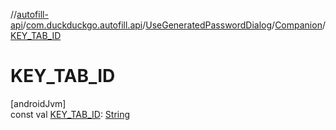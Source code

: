 //[autofill-api](../../../../index.md)/[com.duckduckgo.autofill.api](../../index.md)/[UseGeneratedPasswordDialog](../index.md)/[Companion](index.md)/[KEY_TAB_ID](-k-e-y_-t-a-b_-i-d.md)

# KEY_TAB_ID

[androidJvm]\
const val [KEY_TAB_ID](-k-e-y_-t-a-b_-i-d.md): [String](https://kotlinlang.org/api/latest/jvm/stdlib/kotlin/-string/index.html)
